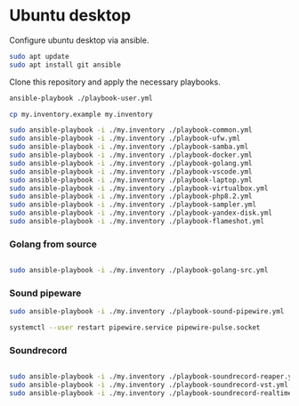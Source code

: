 # Ubuntu desktop

Configure ubuntu desktop via ansible.

```bash
sudo apt update
sudo apt install git ansible
```

Clone this repository and apply the necessary playbooks.

```bash
ansible-playbook ./playbook-user.yml

cp my.inventory.example my.inventory

sudo ansible-playbook -i ./my.inventory ./playbook-common.yml
sudo ansible-playbook -i ./my.inventory ./playbook-ufw.yml
sudo ansible-playbook -i ./my.inventory ./playbook-samba.yml
sudo ansible-playbook -i ./my.inventory ./playbook-docker.yml
sudo ansible-playbook -i ./my.inventory ./playbook-golang.yml
sudo ansible-playbook -i ./my.inventory ./playbook-vscode.yml
sudo ansible-playbook -i ./my.inventory ./playbook-laptop.yml
sudo ansible-playbook -i ./my.inventory ./playbook-virtualbox.yml
sudo ansible-playbook -i ./my.inventory ./playbook-php8.2.yml
sudo ansible-playbook -i ./my.inventory ./playbook-sampler.yml
sudo ansible-playbook -i ./my.inventory ./playbook-yandex-disk.yml
sudo ansible-playbook -i ./my.inventory ./playbook-flameshot.yml
```

### Golang from source

```bash

sudo ansible-playbook -i ./my.inventory ./playbook-golang-src.yml
```

### Sound pipeware

```bash
sudo ansible-playbook -i ./my.inventory ./playbook-sound-pipewire.yml

systemctl --user restart pipewire.service pipewire-pulse.socket
```

### Soundrecord

```bash

sudo ansible-playbook -i ./my.inventory ./playbook-soundrecord-reaper.yml
sudo ansible-playbook -i ./my.inventory ./playbook-soundrecord-vst.yml
sudo ansible-playbook -i ./my.inventory ./playbook-soundrecord-realtime.yml
```
